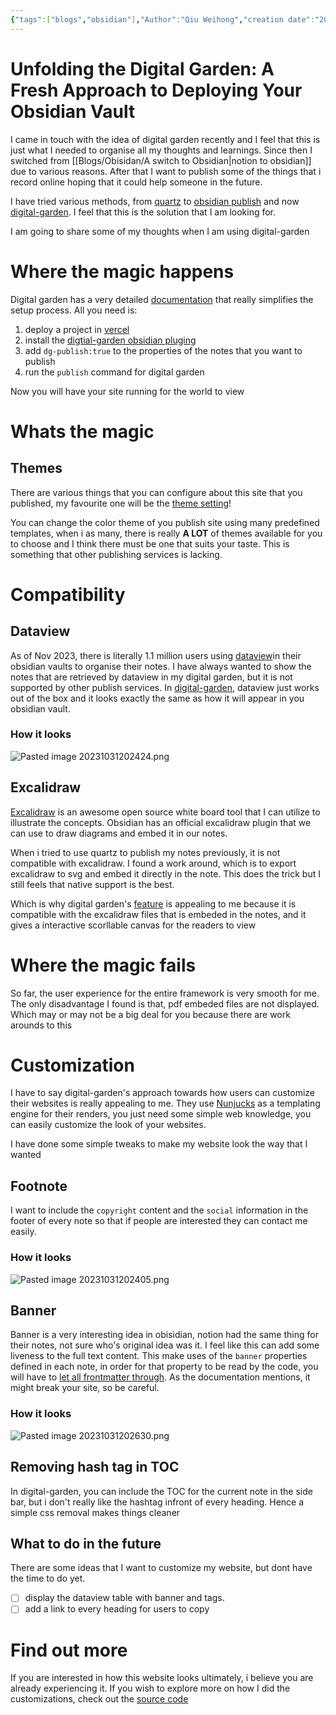 ```yaml
---
{"tags":["blogs","obsidian"],"Author":"Qiu Weihong","creation date":"2023-10-31 12:25","modification date":"Tuesday 31st October 2023 12:25:00","publish":true,"priority":null,"topics":["Obsidian"],"banner":"https://infitniteloop.s3.ap-southeast-1.amazonaws.com/banner/digitalgarden.png","dg-publish":true,"permalink":"/blogs/obisidan/publish-your-obsidian-vault-with-digital-garden/","dgPassFrontmatter":true,"created":"2023-10-31T12:25:00.191+08:00","updated":"2023-10-31T23:32:24.287+08:00"}
---
```


# Unfolding the Digital Garden: A Fresh Approach to Deploying Your Obsidian Vault
I came in touch with the idea of digital garden recently and I feel that this is just what I needed to organise all my thoughts and learnings. Since then I switched from [[Blogs/Obisidan/A switch to Obsidian\|notion to obsidian]] due to various reasons. After that I want to publish some of the things that i record online hoping that it could help someone in the future.

I have tried various methods, from [quartz](https://quartz.jzhao.xyz) to [obsidian publish](https://obsidian.md/publish) and now [digital-garden](https://obsidian.md/publish). I feel that this is the solution that I am looking for.

I am going to share some of my thoughts when I am using digital-garden
# Where the magic happens
Digital garden has a very detailed [documentation](https://dg-docs.ole.dev/) that really simplifies the setup process.
All you need is:
1. deploy a project in [vercel](https://github.com/oleeskild/digitalgarden) 
2. install the [digtial-garden obsidian pluging](https://github.com/oleeskild/obsidian-digital-garden)
3. add `dg-publish:true` to the properties of the notes that you want to publish
4. run the `publish` command for digital garden

Now you will have your site running for the world to view

# Whats the magic

## Themes
There are various things that you can configure about this site that you published, my favourite one will be the [theme setting](https://dg-docs.ole.dev/getting-started/04-appearance-settings/)!

You can change the color theme of you publish site using many predefined templates, when i as many, there is really **A LOT** of themes available for you to choose and I think there must be one that suits your taste. This is something that other publishing services is lacking.

# Compatibility
## Dataview
As of Nov 2023, there is literally 1.1 million users using [dataview](https://blacksmithgu.github.io/obsidian-dataview/)in their obsidian vaults to organise their notes. I have always wanted to show the notes that are retrieved by dataview in my digital garden, but it is not supported by other publish services. In [digital-garden](https://dg-docs.ole.dev/features#dataview-queries), dataview just works out of the box and it looks exactly the same as how it will appear in you obsidian vault.
### How it looks
![Pasted image 20231031202424.png](/img/user/Blogs/Obisidan/attachments/Pasted%20image%2020231031202424.png)

## Excalidraw
[Excalidraw](https://excalidraw.com) is an awesome open source white board tool that I can utilize to illustrate the concepts. Obsidian has an official excalidraw plugin that we can use to draw diagrams and embed it in our notes.

When i tried to use quartz to publish my notes previously, it is not compatible with excalidraw. I found a work around, which is to export excalidraw to svg and embed it directly in the note. This does the trick but I still feels that native support is the best. 

Which is why digital garden's [feature](https://dg-docs.ole.dev/features#excalidraw) is appealing to me because it is compatible with the excalidraw files that is embeded in the notes, and it gives a interactive scorllable canvas for the readers to view

# Where the magic fails
So far, the user experience for the entire framework is very smooth for me. The only disadvantage I found is that, pdf embeded files are not displayed. Which may or may not be a big deal for you because there are work arounds to this

# Customization
I have to say digital-garden's approach towards how users can customize their websites is really appealing to me. 
They use [Nunjucks](https://mozilla.github.io/nunjucks/templating.html) as a templating engine for their renders, you just need some simple web knowledge, you can easily customize the look of your websites.

I have done some simple tweaks to make my website look the way that I wanted

## Footnote
I want to include the `copyright` content and the `social` information in the footer of every note so that if people are interested they can contact me easily.

### How it looks
![Pasted image 20231031202405.png](/img/user/Blogs/Obisidan/attachments/Pasted%20image%2020231031202405.png)

## Banner
Banner is a very interesting idea in obisidian, notion had the same thing for their notes, not sure who's original idea was it. I feel like this can add some liveness to the full text content. This make uses of the `banner` properties defined in each note, in order for that property to be read by the code, you will have to [let all frontmatter through](https://dg-docs.ole.dev/getting-started/03-note-settings#let-all-frontmatter-through).
As the documentation mentions, it might break your site, so be careful.

### How it looks
![Pasted image 20231031202630.png](/img/user/Blogs/Obisidan/attachments/Pasted%20image%2020231031202630.png)
## Removing hash tag in TOC
In digital-garden, you can include the TOC for the current note in the side bar, but i don't really like the hashtag infront of every heading. Hence a simple css removal makes things cleaner

## What to do in the future
There are some ideas that I want to customize my website, but dont have the time to do yet.
- [ ] display the dataview table with banner and tags.
- [ ] add a link to every heading for users to copy

# Find out more
If you are interested in how this website looks ultimately, i believe you are already experiencing it. If you wish to explore more on how I did the customizations, check out the [source code](https://github.com/weihong0827/infiniteloop) 

